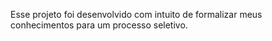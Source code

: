 Esse projeto foi desenvolvido com intuito de formalizar meus conhecimentos para um processo seletivo.
